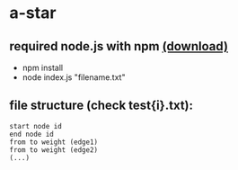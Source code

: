 # a-star
## required node.js with npm [(download)](https://nodejs.org/en/)
* npm install
* node index.js "filename.txt"

## file structure (check test{i}.txt):
```
start node id
end node id
from to weight (edge1)
from to weight (edge2)
(...)
```

